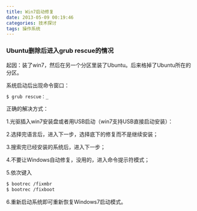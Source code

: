 ```yaml
---
title: Win7启动修复
date: 2013-05-09 00:19:46
categories: 技术探讨
tags: 操作系统
---
```

### Ubuntu删除后进入grub rescue的情况


起因：装了win7，然后在另一个分区里装了Ubuntu。后来格掉了Ubuntu所在的分区。

系统启动后出现命令窗口：

```bash
$ grub rescue：_
```

正确的解决方式：

1.光驱插入win7安装盘或者用USB启动（win7支持USB直接启动安装）：

2.选择完语言后，进入下一步，选择底下的修复而不是继续安装；

3.搜索完已经安装的系统后，进入下一步；

4.不要让Windows自动修复，没用的，进入命令提示符模式；

5.依次键入

```bash
$ bootrec /fixmbr
$ bootrec /fixboot
```

6.重新启动系统即可重新恢复Windows7启动模式。
